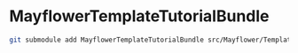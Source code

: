 MayflowerTemplateTutorialBundle
===============================
```bash
git submodule add MayflowerTemplateTutorialBundle src/Mayflower/TemplateTutorialBundle
```
